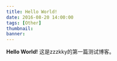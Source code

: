 ```yaml
---
title: Hello World!
date: 2016-08-20 14:00:00
tags: [Other]
thumbnail:
banner:
---
```

**Hello World!**
这是zzzkky的第一篇测试博客。
